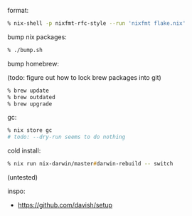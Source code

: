 format: 

```zsh
% nix-shell -p nixfmt-rfc-style --run 'nixfmt flake.nix'
```

bump nix packages:

```zsh
% ./bump.sh
```

bump homebrew:

(todo: figure out how to lock brew packages into git)

```zsh
% brew update
% brew outdated
% brew upgrade
```

gc:

```zsh
% nix store gc
# todo: --dry-run seems to do nothing
```

cold install:

```zsh
% nix run nix-darwin/master#darwin-rebuild -- switch
```

(untested)

inspo:
- https://github.com/davish/setup
